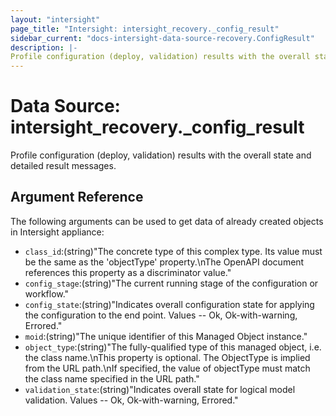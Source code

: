 ```yaml
---
layout: "intersight"
page_title: "Intersight: intersight_recovery._config_result"
sidebar_current: "docs-intersight-data-source-recovery.ConfigResult"
description: |-
Profile configuration (deploy, validation) results with the overall state and detailed result messages.
---
```


# Data Source: intersight_recovery._config_result
Profile configuration (deploy, validation) results with the overall state and detailed result messages.
## Argument Reference
The following arguments can be used to get data of already created objects in Intersight appliance:
* `class_id`:(string)"The concrete type of this complex type. Its value must be the same as the 'objectType' property.\nThe OpenAPI document references this property as a discriminator value."
* `config_stage`:(string)"The current running stage of the configuration or workflow."
* `config_state`:(string)"Indicates overall configuration state for applying the configuration to the end point. Values  -- Ok, Ok-with-warning, Errored."
* `moid`:(string)"The unique identifier of this Managed Object instance."
* `object_type`:(string)"The fully-qualified type of this managed object, i.e. the class name.\nThis property is optional. The ObjectType is implied from the URL path.\nIf specified, the value of objectType must match the class name specified in the URL path."
* `validation_state`:(string)"Indicates overall state for logical model validation. Values  -- Ok, Ok-with-warning, Errored."
